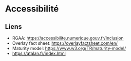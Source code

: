 # Accessibilité

## Liens

- RGAA: https://accessibilite.numerique.gouv.fr/Inclusion
- Overlay fact sheet: https://overlayfactsheet.com/en/
- Maturity model: https://www.w3.org/TR/maturity-model/
- https://atalan.fr/index.html